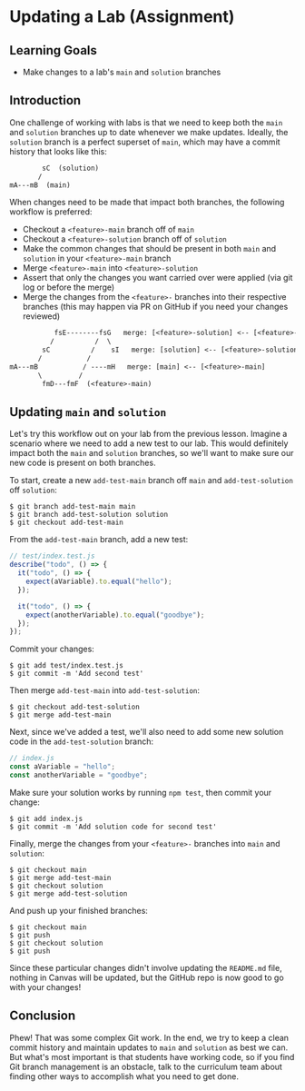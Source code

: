 # Updating a Lab (Assignment)

## Learning Goals

- Make changes to a lab's `main` and `solution` branches

## Introduction

One challenge of working with labs is that we need to keep both the `main` and
`solution` branches up to date whenever we make updates. Ideally, the `solution`
branch is a perfect superset of `main`, which may have a commit history that
looks like this:

```txt
        sC  (solution)
       /
mA---mB  (main)
```

When changes need to be made that impact both branches, the following workflow
is preferred:

- Checkout a `<feature>-main` branch off of `main`
- Checkout a `<feature>-solution` branch off of `solution`
- Make the common changes that should be present in both `main` and `solution`
  in your `<feature>-main` branch
- Merge `<feature>-main` into `<feature>-solution`
- Assert that only the changes you want carried over were applied (via git log
  or before the merge)
- Merge the changes from the `<feature>-` branches into their respective
  branches (this may happen via PR on GitHub if you need your changes reviewed)

```txt
           fsE--------fsG   merge: [<feature>-solution] <-- [<feature>-main]
          /          /  \
        sC          /    sI   merge: [solution] <-- [<feature>-solution]
       /           /
mA---mB           / ----mH   merge: [main] <-- [<feature>-main]
       \         /
        fmD---fmF  (<feature>-main)
```

## Updating `main` and `solution`

Let's try this workflow out on your lab from the previous lesson. Imagine a
scenario where we need to add a new test to our lab. This would definitely
impact both the `main` and `solution` branches, so we'll want to make sure our
new code is present on both branches.

To start, create a new `add-test-main` branch off `main` and `add-test-solution`
off `solution`:

```console
$ git branch add-test-main main
$ git branch add-test-solution solution
$ git checkout add-test-main
```

From the `add-test-main` branch, add a new test:

```js
// test/index.test.js
describe("todo", () => {
  it("todo", () => {
    expect(aVariable).to.equal("hello");
  });

  it("todo", () => {
    expect(anotherVariable).to.equal("goodbye");
  });
});
```

Commit your changes:

```console
$ git add test/index.test.js
$ git commit -m 'Add second test'
```

Then merge `add-test-main` into `add-test-solution`:

```console
$ git checkout add-test-solution
$ git merge add-test-main
```

Next, since we've added a test, we'll also need to add some new solution code in
the `add-test-solution` branch:

```js
// index.js
const aVariable = "hello";
const anotherVariable = "goodbye";
```

Make sure your solution works by running `npm test`, then commit your change:

```console
$ git add index.js
$ git commit -m 'Add solution code for second test'
```

Finally, merge the changes from your `<feature>-` branches into `main` and
`solution`:

```console
$ git checkout main
$ git merge add-test-main
$ git checkout solution
$ git merge add-test-solution
```

And push up your finished branches:

```console
$ git checkout main
$ git push
$ git checkout solution
$ git push
```

Since these particular changes didn't involve updating the `README.md` file,
nothing in Canvas will be updated, but the GitHub repo is now good to go with
your changes!

## Conclusion

Phew! That was some complex Git work. In the end, we try to keep a clean commit
history and maintain updates to `main` and `solution` as best we can. But what's
most important is that students have working code, so if you find Git branch
management is an obstacle, talk to the curriculum team about finding other ways
to accomplish what you need to get done.
